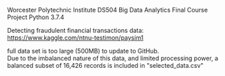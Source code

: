 Worcester Polytechnic Institute
DS504 Big Data Analytics 
Final Course Project
Python 3.7.4

Detecting fraudulent financial transactions
data: https://www.kaggle.com/ntnu-testimon/paysim1

full data set is too large (500MB) to update to GitHub.  
Due to the imbalanced nature of this data, and limited processing power, 
a balanced subset of 16,426 records is included in "selected_data.csv"

